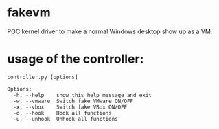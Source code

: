 fakevm
======
POC kernel driver to make a normal Windows desktop show up as a VM.

usage of the controller:
========================
```
controller.py [options]

Options:
  -h, --help    show this help message and exit
  -w, --vmware  Switch fake VMware ON/OFF
  -x, --vbox    Switch fake VBox ON/OFF
  -o, --hook    Hook all functions
  -u, --unhook  Unhook all functions
```